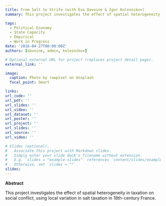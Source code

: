 ```yaml
---
title: From Salt to Strife (with Eva Davoine & Igor Kolesnikov)
summary: This project investigates the effect of spatial heterogeneity in taxation on social conflict.

tags:
  - Political Economy
  - State Capacity
  - Empirical
  - Work in Progress
date: '2016-04-27T00:00:00Z'
authors: [davoine, admin, kolesnikov]

# Optional external URL for project (replaces project detail page).
external_link: ''

image:
  caption: Photo by rawpixel on Unsplash
  focal_point: Smart

links:
url_code: ''
url_pdf: ''
url_slides: ''
url_video: ''
url_dataset: ''
url_poster: ''
url_project: ''
url_slides: ''
url_source: ''
url_video: ''

# Slides (optional).
#   Associate this project with Markdown slides.
#   Simply enter your slide deck's filename without extension.
#   E.g. `slides = "example-slides"` references `content/slides/example-slides.md`.
#   Otherwise, set `slides = ""`.
slides:
---
```


**Abstract**

This project investigates the effect of spatial heterogeneity in taxation on social conflict, using local variation in salt taxation in 18th-century France. 
 